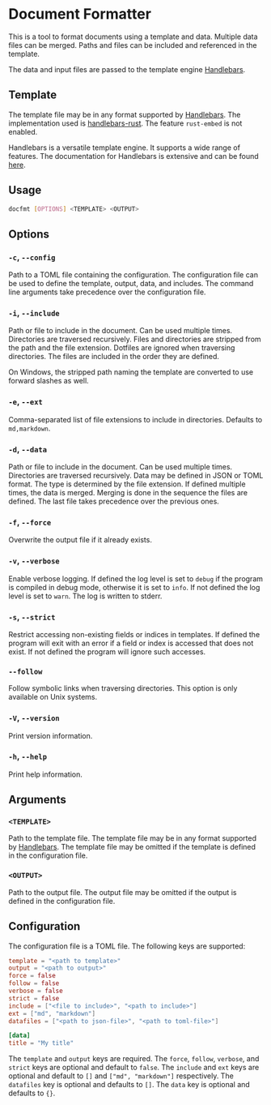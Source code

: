 # Document Formatter

This is a tool to format documents using a template and data. Multiple data files can be merged. Paths and files can be included and referenced in the template.

The data and input files are passed to the template engine [Handlebars](https://handlebarsjs.com/).

## Template

The template file may be in any format supported by [Handlebars](https://handlebarsjs.com/). The implementation used is [handlebars-rust](https://docs.rs/handlebars/latest/handlebars/). The feature `rust-embed` is not enabled.

Handlebars is a versatile template engine. It supports a wide range of features. The documentation for Handlebars is extensive and can be found [here](https://handlebarsjs.com/guide/).

## Usage

```bash
docfmt [OPTIONS] <TEMPLATE> <OUTPUT>
```

## Options

### `-c`, `--config`

Path to a TOML file containing the configuration. The configuration file can be used to define the template, output, data, and includes. The command line arguments take precedence over the configuration file.

### `-i`, `--include`

Path or file to include in the document. Can be used multiple times. Directories are traversed recursively. Files and directories are stripped from the path and the file extension. Dotfiles are ignored when traversing directories. The files are included in the order they are defined.

On Windows, the stripped path naming the template are converted to use forward slashes as well.

### `-e`, `--ext`

Comma-separated list of file extensions to include in directories. Defaults to `md,markdown`.

### `-d`, `--data`

Path or file to include in the document. Can be used multiple times. Directories are traversed recursively. Data may be defined in JSON or TOML format. The type is determined by the file extension. If defined multiple times, the data is merged. Merging is done in the sequence the files are defined. The last file takes precedence over the previous ones.

### `-f`, `--force`

Overwrite the output file if it already exists.

### `-v`, `--verbose`

Enable verbose logging. If defined the log level is set to `debug` if the program is compiled in debug mode, otherwise it is set to `info`. If not defined the log level is set to `warn`. The log is written to stderr.

### `-s`, `--strict`

Restrict accessing non-existing fields or indices in templates. If defined the program will exit with an error if a field or index is accessed that does not exist. If not defined the program will ignore such accesses.

### `--follow`

Follow symbolic links when traversing directories. This option is only available on Unix systems.

### `-V`, `--version`

Print version information.

### `-h`, `--help`

Print help information.

## Arguments

### `<TEMPLATE>`

Path to the template file. The template file may be in any format supported by [Handlebars](https://handlebarsjs.com/). The template file may be omitted if the template is defined in the configuration file.

### `<OUTPUT>`

Path to the output file. The output file may be omitted if the output is defined in the configuration file.

## Configuration

The configuration file is a TOML file. The following keys are supported:

```toml
template = "<path to template>"
output = "<path to output>"
force = false
follow = false
verbose = false
strict = false
include = ["<file to include>", "<path to include>"]
ext = ["md", "markdown"]
datafiles = ["<path to json-file>", "<path to toml-file>"]

[data]
title = "My title"
```

The `template` and `output` keys are required. The `force`, `follow`, `verbose`, and `strict` keys are optional and default to `false`. The `include` and `ext` keys are optional and default to `[]` and `["md", "markdown"]` respectively. The `datafiles` key is optional and defaults to `[]`. The `data` key is optional and defaults to `{}`.
